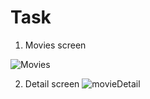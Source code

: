 # Task
1. Movies screen

![Movies](https://user-images.githubusercontent.com/3078050/155823566-51d4ebd5-e6ea-4ae6-80a0-6785066ead0e.png)

2. Detail screen
  ![movieDetail](https://user-images.githubusercontent.com/3078050/155823592-9e42d064-12b4-46be-9807-e5f64d180bd5.png)
